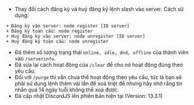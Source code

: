- Thay đổi cách đăng ký và huỷ đăng ký lệnh slash vào server. Cách sử dụng:
```
+ Đăng ký vào server: node register [ID server]
+ Đăng ký toàn cầu: node register
+ Huỷ đăng ký vào server: node unregister [ID server]
+ Huỷ đăng ký toàn cầu: node unregister
```

- Đã thêm số lượng trạng thái `online, idle, dnd, offline` của thành viên vào `/serverinfo`.
- Đã sửa lại cách hoạt động của `/clear` để cho nó hoạt động đúng theo yêu cầu.
- Đối với `/purge` thì vẫn chưa thể hoạt động theo yêu cầu, tức là bạn sẽ phải sử dụng lệnh thêm vài lần để xoá triệt để nhưng hãy nhớ rằng tin nhắn quá 14 ngày tuổi không thể xoá được.
- Đã cập nhật DiscordJS lên phiên bản hiện tại (Version: 13.3.1)
